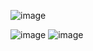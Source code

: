 ![image](https://user-images.githubusercontent.com/72946914/164683337-71db6be3-1c1f-4cbf-9e31-3fe46f720e43.png)

![image](https://user-images.githubusercontent.com/72946914/164683204-efd1c930-bdf7-4b6b-931f-da415ef65e74.png)
![image](https://user-images.githubusercontent.com/72946914/164683266-c8d87f3d-890f-48b5-ac09-b87d4565be54.png)

